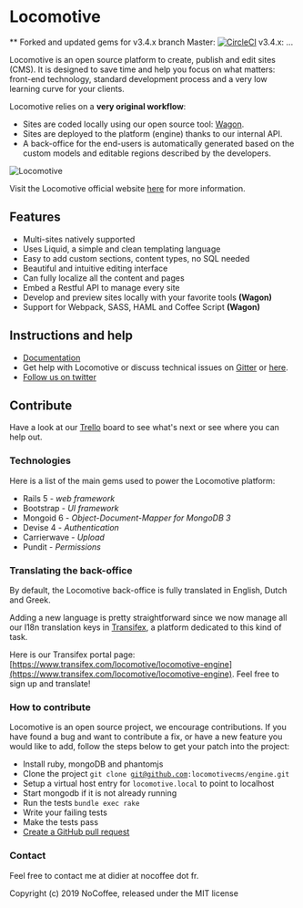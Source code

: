 # Locomotive

** Forked and updated gems for v3.4.x branch
Master: [![CircleCI](https://circleci.com/gh/planktin/engine/tree/master.svg?style=svg)](https://circleci.com/gh/planktin/engine/tree/master)
v3.4.x: ...

<!-- [![Build Status](https://travis-ci.com/locomotivecms/engine.svg?branch=master)](https://travis-ci.com/locomotivecms/engine) [![Code Climate](https://codeclimate.com/github/locomotivecms/engine/badges/gpa.svg)](https://codeclimate.com/github/locomotivecms/engine) [![Coverage Status](https://img.shields.io/coveralls/locomotivecms/engine.svg)](https://coveralls.io/r/locomotivecms/engine?branch=master) [![Join the chat at https://gitter.im/locomotivecms/engine](https://badges.gitter.im/Join%20Chat.svg)](https://gitter.im/locomotivecms/engine?utm_source=badge&utm_medium=badge&utm_campaign=pr-badge&utm_content=badge) -->

Locomotive is an open source platform to create, publish and edit sites (CMS). It is designed to save time and help you focus on what matters: front-end technology, standard development process and a very low learning curve for your clients.

Locomotive relies on a **very original workflow**:

- Sites are coded locally using our open source tool: [Wagon](https://github.com/locomotivecms/wagon).
- Sites are deployed to the platform (engine) thanks to our internal API.
- A back-office for the end-users is automatically generated based on the custom models and editable regions described by the developers.

![Locomotive](https://i.imgur.com/Qy1K4fT.jpg)

Visit the Locomotive official website [here](https://www.locomotivecms.com) for more information.

## Features

- Multi-sites natively supported
- Uses Liquid, a simple and clean templating language
- Easy to add custom sections, content types, no SQL needed
- Beautiful and intuitive editing interface
- Can fully localize all the content and pages
- Embed a Restful API to manage every site
- Develop and preview sites locally with your favorite tools **(Wagon)**
- Support for Webpack, SASS, HAML and Coffee Script **(Wagon)**

## Instructions and help

- [Documentation](https://doc.locomotivecms.com/)
- Get help with Locomotive or discuss technical issues on [Gitter](https://gitter.im/locomotivecms/engine?utm_source=badge&utm_medium=badge&utm_campaign=pr-badge&utm_content=badge) or [here](https://locomotive-v3.readme.io/discuss).
- [Follow us on twitter](http://twitter.com/locomotivecms)

## Contribute

Have a look at our [Trello](https://trello.com/b/kRiy1dZu/locomotive-v3) board to see what's next or see where you can help out.

### Technologies

Here is a list of the main gems used to power the Locomotive platform:

- Rails 5     - *web framework*
- Bootstrap   - *UI framework*
- Mongoid 6   - *Object-Document-Mapper for MongoDB 3*
- Devise 4    - *Authentication*
- Carrierwave - *Upload*
- Pundit      - *Permissions*

### Translating the back-office

By default, the Locomotive back-office is fully translated in English, Dutch and Greek.

Adding a new language is pretty straightforward since we now manage all our I18n translation keys in [Transifex](https://www.transifex.com), a platform dedicated to this kind of task.

Here is our Transifex portal page: [https://www.transifex.com/locomotive/locomotive-engine](https://www.transifex.com/locomotive/locomotive-engine). Feel free to sign up and translate!

### How to contribute

Locomotive is an open source project, we encourage contributions. If you have found a bug and want to contribute a fix, or have a new feature you would like to add, follow the steps below to get your patch into the project:

- Install ruby, mongoDB and phantomjs
- Clone the project <code>git clone git@github.com:locomotivecms/engine.git</code>
- Setup a virtual host entry for <code>locomotive.local</code> to point to localhost
- Start mongodb if it is not already running
- Run the tests <code>bundle exec rake</code>
- Write your failing tests
- Make the tests pass
- [Create a GitHub pull request](http://help.github.com/send-pull-requests)

### Contact

Feel free to contact me at didier at nocoffee dot fr.

Copyright (c) 2019 NoCoffee, released under the MIT license
